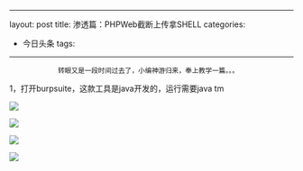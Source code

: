 
---
layout: post
title: 渗透篇：PHPWeb截断上传拿SHELL
categories:
- 今日头条
tags:
---
				转眼又是一段时间过去了，小编神游归来，奉上教学一篇。。。

 1，打开burpsuite，这款工具是java开发的，运行需要java tm 

![](http://p1.pstatp.com/large/9df000a39a417548d11)

![](http://p1.pstatp.com/large/a7800017113e5f2c5a8)

![](http://p3.pstatp.com/large/a77000171381653a5b6)

![](http://p1.pstatp.com/large/a780001711ea9509bcc)